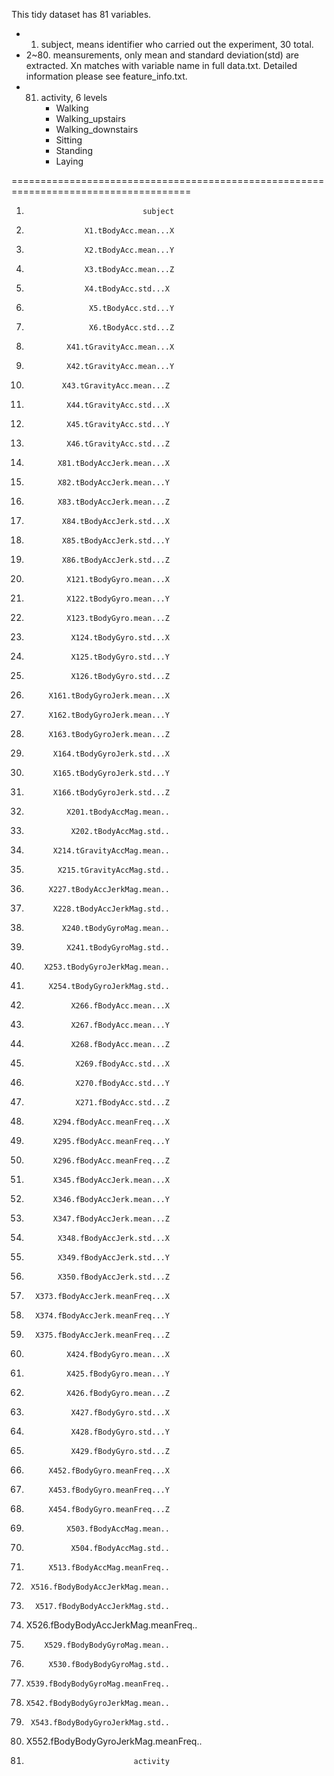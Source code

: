 
This tidy dataset has 81 variables.

- 1. subject, means identifier who carried out the experiment, 30 total.
- 2~80. meansurements, only mean and standard deviation(std) are extracted. Xn matches with variable name in full data.txt. Detailed information please see feature_info.txt.
- 81. activity, 6 levels
       * Walking
       * Walking_upstairs
       * Walking_downstairs
       * Sitting
       * Standing
       * Laying

=====================================================================================

1.                               subject
2.                  X1.tBodyAcc.mean...X 
3.                  X2.tBodyAcc.mean...Y
4.                  X3.tBodyAcc.mean...Z
5.                  X4.tBodyAcc.std...X
6.                   X5.tBodyAcc.std...Y
7.                   X6.tBodyAcc.std...Z
8.              X41.tGravityAcc.mean...X
9.              X42.tGravityAcc.mean...Y
10.             X43.tGravityAcc.mean...Z
11.              X44.tGravityAcc.std...X
12.              X45.tGravityAcc.std...Y
13.              X46.tGravityAcc.std...Z
14.            X81.tBodyAccJerk.mean...X
15.            X82.tBodyAccJerk.mean...Y
16.            X83.tBodyAccJerk.mean...Z
17.             X84.tBodyAccJerk.std...X
18.             X85.tBodyAccJerk.std...Y
19.             X86.tBodyAccJerk.std...Z
20.              X121.tBodyGyro.mean...X
21.              X122.tBodyGyro.mean...Y
22.              X123.tBodyGyro.mean...Z
23.               X124.tBodyGyro.std...X
24.               X125.tBodyGyro.std...Y
25.               X126.tBodyGyro.std...Z
26.          X161.tBodyGyroJerk.mean...X
27.          X162.tBodyGyroJerk.mean...Y
28.          X163.tBodyGyroJerk.mean...Z
29.           X164.tBodyGyroJerk.std...X
30.           X165.tBodyGyroJerk.std...Y
31.           X166.tBodyGyroJerk.std...Z
32.              X201.tBodyAccMag.mean..
33.               X202.tBodyAccMag.std..
34.           X214.tGravityAccMag.mean..
35.            X215.tGravityAccMag.std..
36.          X227.tBodyAccJerkMag.mean..
37.           X228.tBodyAccJerkMag.std..
38.             X240.tBodyGyroMag.mean..
39.              X241.tBodyGyroMag.std..
40.         X253.tBodyGyroJerkMag.mean..
41.          X254.tBodyGyroJerkMag.std..
42.               X266.fBodyAcc.mean...X
43.               X267.fBodyAcc.mean...Y
44.               X268.fBodyAcc.mean...Z
45.                X269.fBodyAcc.std...X
46.                X270.fBodyAcc.std...Y
47.                X271.fBodyAcc.std...Z
48.           X294.fBodyAcc.meanFreq...X
49.           X295.fBodyAcc.meanFreq...Y
50.           X296.fBodyAcc.meanFreq...Z
51.           X345.fBodyAccJerk.mean...X
52.           X346.fBodyAccJerk.mean...Y
53.           X347.fBodyAccJerk.mean...Z
54.            X348.fBodyAccJerk.std...X
55.            X349.fBodyAccJerk.std...Y
56.            X350.fBodyAccJerk.std...Z
57.       X373.fBodyAccJerk.meanFreq...X
58.       X374.fBodyAccJerk.meanFreq...Y
59.       X375.fBodyAccJerk.meanFreq...Z
60.              X424.fBodyGyro.mean...X
61.              X425.fBodyGyro.mean...Y
62.              X426.fBodyGyro.mean...Z
63.               X427.fBodyGyro.std...X
64.               X428.fBodyGyro.std...Y
65.               X429.fBodyGyro.std...Z
66.          X452.fBodyGyro.meanFreq...X
67.          X453.fBodyGyro.meanFreq...Y
68.          X454.fBodyGyro.meanFreq...Z
69.              X503.fBodyAccMag.mean..
70.               X504.fBodyAccMag.std..
71.          X513.fBodyAccMag.meanFreq..
72.      X516.fBodyBodyAccJerkMag.mean..
73.       X517.fBodyBodyAccJerkMag.std..
74.  X526.fBodyBodyAccJerkMag.meanFreq..
75.         X529.fBodyBodyGyroMag.mean..
76.          X530.fBodyBodyGyroMag.std..
77.     X539.fBodyBodyGyroMag.meanFreq..
78.     X542.fBodyBodyGyroJerkMag.mean..
79.      X543.fBodyBodyGyroJerkMag.std..
80. X552.fBodyBodyGyroJerkMag.meanFreq..
81.                             activity


